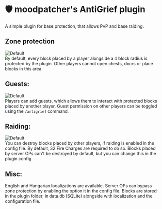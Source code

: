 # 🛡️ moodpatcher's AntiGrief plugin 
A simple plugin for base protection, that allows PvP and base raiding.

## Zone protection
![Default](https://i.imgur.com/5GnGOFE.png) <br/>
By default, every block placed by a player alongside a 4 block radius is protected by the plugin. Other players cannot open chests, doors or place blocks in this area.

## Guests:
![Default](https://i.imgur.com/QIwt35Z.png) <br/>
Players can add guests, which allows them to interact with protected blocks placed by another player. Guest permission on other players can be toggled using the `/antigrief` command.

## Raiding:
![Default](https://i.imgur.com/b2XkT7c.png) <br/>
You can destroy blocks placed by other players, if raiding is enabled in the config file. By default, 32 Fire Charges are required to do so. Blocks placed by server OPs can't be destroyed by default, but you can change this in the plugin config. 

## Misc:
English and Hungarian localizations are available. Server OPs can bypass zone protection by enabling the option it in the config file. 
Blocks are stored in the plugin folder, in data.db (SQLite) alongside with localization and the configuration file.
